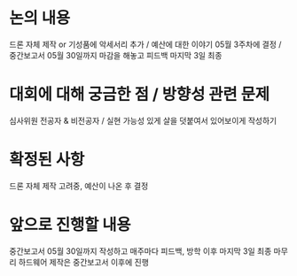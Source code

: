 # 논의 내용
드론 자체 제작 or 기성품에 악세서리 추가 / 예산에 대한 이야기 05월 3주차에 결정 / 중간보고서 05월 30일까지 마감을 해놓고 피드백 마지막 3일 최종 

# 대회에 대해 궁금한 점 / 방향성 관련 문제
심사위원 전공자 & 비전공자 / 실현 가능성 있게 살을 덧붙여서 있어보이게 작성하기

# 확정된 사항
드론 자체 제작 고려중, 예산이 나온 후 결정

# 앞으로 진행할 내용
중간보고서 05월 30일까지 작성하고 매주마다 피드백, 방학 이후 마지막 3일 최종 마무리
하드웨어 제작은 중간보고서 이후에 진행
